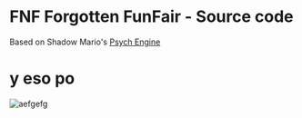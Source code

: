 # FNF Forgotten FunFair - Source code
Based on Shadow Mario's [Psych Engine]([https://gamebanana.com/mods/301107](https://github.com/ShadowMario/FNF-PsychEngine))

# y eso po

![aefgefg](https://github.com/user-attachments/assets/cf31a108-7908-4403-b8db-3dd75422d135)
